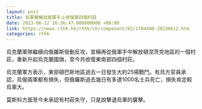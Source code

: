 ```yaml
---
layout: post
title: 烏軍聲稱從俄軍手上收復第四個村莊
date: 2023-06-12 16:36:47.000000000 +08:00
link: https://news.rthk.hk/rthk/ch/component/k2/1704490-20230612.htm
categories: rthk
---
```


烏克蘭軍隊繼續向俄羅斯發動反攻，宣稱再從俄軍手中解放頓涅茨克地區的一個村莊，重新升起烏克蘭國旗，至今共收復東南部四個村莊。

烏克蘭軍方表示，東部頓巴斯地區過去一日發生大約25場戰鬥。有烏方官員承認，烏俄兩軍都有損失，但俄羅斯過去幾日有多達1000名士兵死亡，損失肯定較烏軍大。

莫斯科方面至今未承認有村莊失守，只是說擊退烏軍的襲擊。
